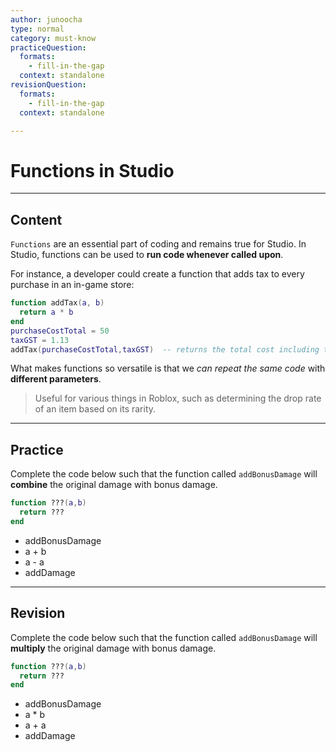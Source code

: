 ```yaml
---
author: junoocha
type: normal
category: must-know
practiceQuestion:
  formats:
    - fill-in-the-gap
  context: standalone
revisionQuestion:
  formats:
    - fill-in-the-gap
  context: standalone

---
```


# Functions in Studio
---

## Content
`Functions` are an essential part of coding and remains true for Studio. In Studio, functions can be used to **run code whenever called upon**.

For instance, a developer could create a function that adds tax to every purchase in an in-game store:

```lua
function addTax(a, b)
  return a * b
end
purchaseCostTotal = 50
taxGST = 1.13
addTax(purchaseCostTotal,taxGST)  -- returns the total cost including tax. 
```
What makes functions so versatile is that we *can repeat the same code* with **different parameters**.

> Useful for various things in Roblox, such as determining the drop rate of an item based on its rarity.

---

## Practice

Complete the code below such that the function called `addBonusDamage` will **combine** the original damage with bonus damage.

```lua
function ???(a,b)
  return ???
end
```
- addBonusDamage
- a + b
- a - a
- addDamage

---

## Revision

Complete the code below such that the function called `addBonusDamage` will **multiply** the original damage with bonus damage.

```lua
function ???(a,b)
  return ???
end
```
- addBonusDamage
- a * b
- a + a
- addDamage
